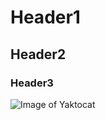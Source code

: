 # Header1
## Header2
### Header3
![Image of Yaktocat](https://octodex.github.com/images/yaktocat.png)
